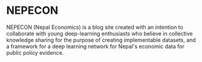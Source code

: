 # NEPECON
NEPECON (Nepal Economics) is a blog site created with an intention to collaborate with young deep-learning enthusiasts who believe in collective knowledge sharing for the purpose of creating implementable datasets, and a framework for a deep learning network for Nepal's economic data for public policy evidence.
